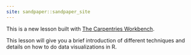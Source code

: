 ```yaml
---
site: sandpaper::sandpaper_site
---
```


This is a new lesson built with [The Carpentries Workbench][workbench]. 

This lesson will give you a brief introduction of different techniques and details on how to do data visualizations in R.


[workbench]: https://carpentries.github.io/sandpaper-docs

